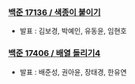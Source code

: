 ### [백준 17136 / 색종이 붙이기](https://www.acmicpc.net/problem/17136)
- 발표 : 김보경, 박예인, 유동윤, 임현호
### [백준 17406 / 배열 돌리기4](https://www.acmicpc.net/problem/17406)
- 발표 : 배준성, 권아윤, 장태경, 한유연